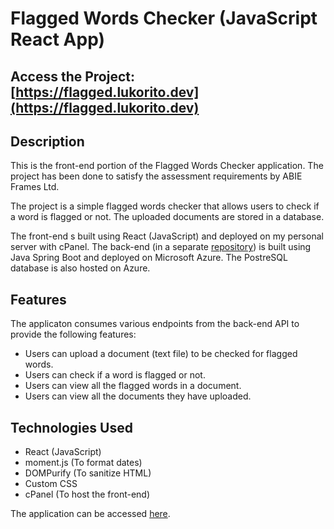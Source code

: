 # Flagged Words Checker (JavaScript React App)

## Access the Project: [https://flagged.lukorito.dev](https://flagged.lukorito.dev)

## Description
This is the front-end portion of the Flagged Words Checker application. The project has been done to satisfy the assessment requirements by ABIE Frames Ltd.

The project is a simple flagged words checker that allows users to check if a word is flagged or not. The uploaded documents are stored in a database.

The front-end s built using React (JavaScript) and deployed on my personal server with cPanel. The back-end (in a separate [repository](https://github.com/WafulaLukorito/flaggedBE.git)) is built using Java Spring Boot and deployed on Microsoft Azure. The PostreSQL database is also hosted on Azure.

## Features
The applicaton consumes various endpoints from the back-end API to provide the following features:
- Users can upload a document (text file) to be checked for flagged words.
- Users can check if a word is flagged or not.
- Users can view all the flagged words in a document.
- Users can view all the documents they have uploaded.

## Technologies Used
- React (JavaScript)
- moment.js (To format dates)
- DOMPurify (To sanitize HTML)
- Custom CSS
- cPanel (To host the front-end)

The application can be accessed [here](https://flagged.lukorito.dev).